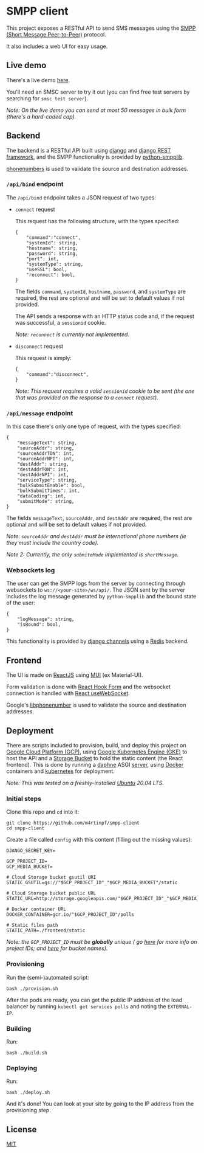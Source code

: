 # SMPP client

This project exposes a RESTful API to send SMS messages using the [SMPP (Short Message Peer-to-Peer)](https://smpp.org/)
protocol.

It also includes a web UI for easy usage.

## Live demo

There's a live demo [here](http://35.193.201.166/).

You'll need an SMSC server to try it out (you can find free test servers by searching for `smsc test server`).

*Note: On the live demo you can send at most 50 messages in bulk form (there's a hard-coded cap).*

## Backend

The backend is a RESTful API built using [django](https://www.djangoproject.com/)
and [django REST framework](https://www.django-rest-framework.org/), and the SMPP functionality is provided
by [python-smpplib](https://github.com/python-smpplib/python-smpplib).

[phonenumbers](https://github.com/daviddrysdale/python-phonenumbers) is used to validate the source and destination
addresses.

### `/api/bind` endpoint

The `/api/bind` endpoint takes a JSON request of two types:

- `connect` request

  This request has the following structure, with the types specified:

    ```
    {
        "command":"connect",
        "systemId": string,
        "hostname": string,
        "password": string,
        "port": int,
        "systemType": string,
        "useSSL": bool,
        "reconnect": bool,
    }
    ```

  The fields `command`, `systemId`, `hostname`, `password`, and `systemType` are required, the rest are optional and
  will be set to default values if not provided.

  The API sends a response with an HTTP status code and, if the request was successful, a `sessionid` cookie.

  *Note: `reconnect` is currently not implemented.*


- `disconnect` request

  This request is simply:

    ```
    {
        "command":"disconnect",
    }
    ```
  *Note: This request requires a valid `sessionid` cookie to be sent (the one that was provided on the response to
  a `connect` request).*

### `/api/message` endpoint

In this case there's only one type of request, with the types specified:

```
{
    "messageText": string,
    "sourceAddr": string,
    "sourceAddrTON": int,
    "sourceAddrNPI": int,
    "destAddr": string,
    "destAddrTON": int,
    "destAddrNPI": int,
    "serviceType": string,
    "bulkSubmitEnable": bool,
    "bulkSubmitTimes": int,
    "dataCoding": int,
    "submitMode": string,
}
```

The fields `messageText`, `sourceAddr`, and `destAddr` are required, the rest are optional and will be set to default
values if not provided.

*Note: `sourceAddr` and `destAddr` must be international phone numbers (ie they must include the country code).*

*Note 2: Currently, the only `submiteMode` implemented is `shortMessage`.*

### Websockets log

The user can get the SMPP logs from the server by connecting through websockets to `ws://<your-site>/ws/api/`. The JSON
sent by the server includes the log message generated by `python-smpplib` and the bound state of the user:

```
{
    "logMessage": string,
    "isBound": bool,
}
```

This functionality is provided by [django channels](https://github.com/django/channels) using
a [Redis](https://redis.io/) backend.

## Frontend

The UI is made on [ReactJS](https://reactjs.org/) using [MUI](https://mui.com/) (ex Material-UI).

Form validation is done with [React Hook Form](https://react-hook-form.com/) and the websocket connection is handled
with [React useWebSocket](https://github.com/robtaussig/react-use-websocket).

Google's [libphonenumber](https://github.com/google/libphonenumber) is used to validate the source and destination
addresses.

## Deployment

There are scripts included to provision, build, and deploy this project
on [Google Cloud Platform (GCP)](https://cloud.google.com/),
using [Google Kubernetes Engine (GKE)](https://cloud.google.com/kubernetes-engine) to host the API and
a [Storage Bucket](https://cloud.google.com/storage/docs/creating-buckets) to hold the static content (the React
frontend). This is done by running a [daphne](https://github.com/django/daphne)
ASGI [server](https://github.com/django/asgiref/blob/main/specs/asgi.rst), using [Docker](https://www.docker.com/)
containers and [kubernetes](https://kubernetes.io/) for deployment.

*Note: This was tested on a freshly-installed [Ubuntu](https://ubuntu.com/) 20.04 LTS.*

### Initial steps

Clone this repo and `cd` into it:

```
git clone https://github.com/m4rtinpf/smpp-client
cd smpp-client
```

Create a file called `config` with this content (filling out the missing values):

```
DJANGO_SECRET_KEY=

GCP_PROJECT_ID=
GCP_MEDIA_BUCKET=

# Cloud Storage bucket gsutil URI
STATIC_GSUTIL=gs://"$GCP_PROJECT_ID"_"$GCP_MEDIA_BUCKET"/static

# Cloud Storage bucket public URL
STATIC_URL=http://storage.googleapis.com/"$GCP_PROJECT_ID"_"$GCP_MEDIA_BUCKET"/static/

# Docker container URL
DOCKER_CONTAINER=gcr.io/"$GCP_PROJECT_ID"/polls

# Static files path
STATIC_PATH=./frontend/static
```

*Note: the `GCP_PROJECT_ID` must be **globally** unique (
go [here](https://cloud.google.com/resource-manager/docs/creating-managing-projects) for more info on project IDs;
and [here](https://cloud.google.com/storage/docs/naming-buckets) for bucket names).*

### Provisioning

Run the (semi-)automated script:

```
bash ./provision.sh
```

After the pods are ready, you can get the public IP address of the load balancer by running `kubectl get services polls`
and noting the `EXTERNAL-IP`.

### Building

Run:

```
bash ./build.sh
```

### Deploying

Run:

```
bash ./deploy.sh
```

And it's done! You can look at your site by going to the IP address from the provisioning step.

## License

[MIT](LICENSE)
